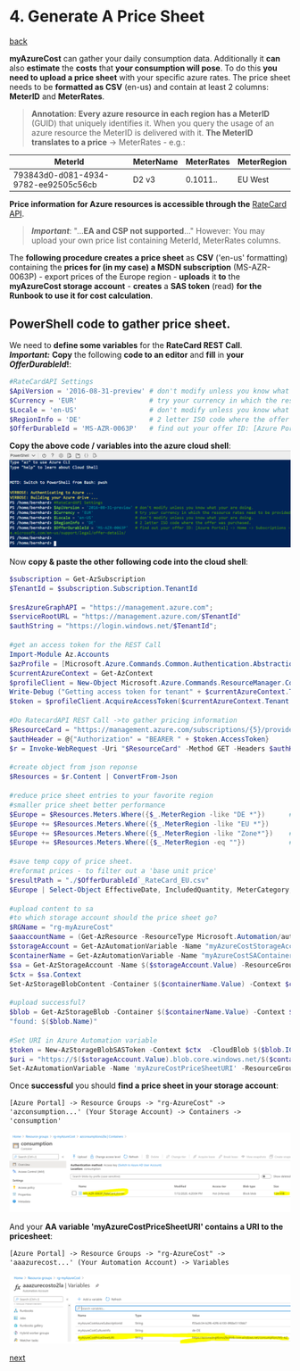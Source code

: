 # 4. Generate A Price Sheet

[back](../../README.md)

**myAzureCost** can gather your daily consumption data. Additionally it **can** also **estimate** the **costs** that **your consumption will pose**. To do this **you need to upload a price sheet** with your specific azure rates. The price sheet needs to be **formatted as CSV** (en-us) and contain at least 2 columns: **MeterID** and **MeterRates**.

> **Annotation**: **Every azure resource in each region has a MeterID** (GUID) that uniquely identifies it. When you query the usage of an azure resource the MeterID is delivered with it. **The MeterID translates to a price** -> MeterRates - e.g.:  

| MeterId	| MeterName	| MeterRates |	MeterRegion |
|--|--|--|--|
| 793843d0-d081-4934-9782-ee92505c56cb |D2 v3|0.1011..|	EU West |
  

**Price information for Azure resources is accessible through the** [RateCard API](https://docs.microsoft.com/en-us/azure/cost-management-billing/manage/usage-rate-card-overview#azure-resource-ratecard-api-preview).  
> _**Important**_: "...**EA and CSP not supported**..."
> However: You may upload your own price list containing MeterId, MeterRates columns.  
  
The **following procedure creates a price sheet** as **CSV** ('en-us' formatting) containing the **prices for (in my case) a MSDN subscription** (MS-AZR-0063P) - export prices of the Europe region - **uploads** it **to** the **myAzureCost storage account** - **creates** a **SAS token** (read) **for the Runbook to use it for cost calculation**.


## PowerShell code to gather price sheet.
We need to **define some variables** for the **RateCard REST Call**.  
_**Important:**_ **Copy** the following **code to an editor** and **fill** in **your _OfferDurableId_!**:  

```PowerShell
#RateCardAPI Settings
$ApiVersion = '2016-08-31-preview' # don't modify unless you know what your are doing.
$Currency = 'EUR'                  # try your currency in which the resource rates need to be provided.
$Locale = 'en-US'                  # don't modify unless you know what your are doing.
$RegionInfo = 'DE'                 # 2 letter ISO code where the offer was purchased.
$OfferDurableId = 'MS-AZR-0063P'   # find out your offer ID: [Azure Portal] -> Home -> Subscriptions -> Overview -> Offer ID: .....   -> see https://azure.microsoft.com/en-us/support/legal/offer-details/
```

**Copy the above code / variables into the azure cloud shell**:  
![RateCard API Settings into Cloud Shell](RateCardAPISettings.PNG)  
  
Now **copy & paste the other following code into the cloud shell**:

```PowerShell
$subscription = Get-AzSubscription
$TenantId = $subscription.Subscription.TenantId

$resAzureGraphAPI = "https://management.azure.com";
$serviceRootURL = "https://management.azure.com/$TenantId"
$authString = "https://login.windows.net/$TenantId";

#get an access token for the REST Call
Import-Module Az.Accounts
$azProfile = [Microsoft.Azure.Commands.Common.Authentication.Abstractions.AzureRmProfileProvider]::Instance.Profile
$currentAzureContext = Get-AzContext
$profileClient = New-Object Microsoft.Azure.Commands.ResourceManager.Common.RMProfileClient($azProfile)
Write-Debug ("Getting access token for tenant" + $currentAzureContext.Tenant.TenantId)
$token = $profileClient.AcquireAccessToken($currentAzureContext.Tenant.TenantId)

#Do RatecardAPI REST Call ->to gather pricing information
$ResourceCard = "https://management.azure.com/subscriptions/{5}/providers/Microsoft.Commerce/RateCard?api-version={0}&`$filter=OfferDurableId eq '{1}' and Currency eq '{2}' and Locale eq '{3}' and RegionInfo eq '{4}'" -f $ApiVersion, $OfferDurableId, $Currency, $Locale, $RegionInfo, $($Subscription.Id)
$authHeader = @{"Authorization" = "BEARER " + $token.AccessToken} 
$r = Invoke-WebRequest -Uri "$ResourceCard" -Method GET -Headers $authHeader 

#create object from json reponse
$Resources = $r.Content | ConvertFrom-Json

#reduce price sheet entries to your favorite region
#smaller price sheet better performance
$Europe = $Resources.Meters.Where({$_.MeterRegion -like "DE *"})      # contains prices for "DE West Central" and "DE North"
$Europe += $Resources.Meters.Where({$_.MeterRegion -like "EU *"})      #"EU North" - "EU West" specific for datacenters in Dublin and Amsterdam
$Europe += $Resources.Meters.Where({$_.MeterRegion -like "Zone*"})    # some networking counters are defined in Zones.
$Europe += $Resources.Meters.Where({$_.MeterRegion -eq ""})           # some values are global and have no 'Region'

#save temp copy of price sheet.
#reformat prices - to filter out a 'base unit price'
$resultPath = "./$OfferDurableId`_RateCard_EU.csv"
$Europe | Select-Object EffectiveDate, IncludedQuantity, MeterCategory, MeterId , MeterName, @{Name = 'MeterRates'; Expression = { $_.MeterRates.0  } },MeterRegion, MeterStatus, MeterSubCategory,Unit |  Export-Csv -Path $resultPath -Encoding UTF8 -Delimiter ';' -NoTypeInformation

#upload content to sa
#to which storage account should the price sheet go?
$RGName = "rg-myAzureCost" 
$aaaccountName = (Get-AzResource -ResourceType Microsoft.Automation/automationAccounts | where Name -Like "aaazurecost*").Name
$storageAccount = Get-AzAutomationVariable -Name "myAzureCostStorageAccountName" -ResourceGroupName $RGName -AutomationAccountName $aaaccountName
$containerName = Get-AzAutomationVariable -Name "myAzureCostSAContainer" -ResourceGroupName $RGName -AutomationAccountName $aaaccountName
$sa = Get-AzStorageAccount -Name $($storageAccount.Value) -ResourceGroupName $RGName
$ctx = $sa.Context
Set-AzStorageBlobContent -Container $($containerName.Value) -Context $ctx -File $resultPath -Blob $(Split-Path $resultPath -Leaf) -Force

#upload successful?
$blob = Get-AzStorageBlob -Container $($containerName.Value) -Context $ctx -Blob (Split-Path $resultPath -Leaf)
"found: $($blob.Name)"

#Set URI in Azure Automation variable
$token = New-AzStorageBlobSASToken -Context $ctx  -CloudBlob $($blob.ICloudBlob) -StartTime ([datetime]::Now).AddHours(-1) -ExpiryTime ([datetime]::Now).AddYears(3) -Permission 'r'
$uri = "https://$($storageAccount.Value).blob.core.windows.net/$($containerName.Value)/$(Split-Path $resultPath -Leaf)$token"
Set-AzAutomationVariable -Name 'myAzureCostPriceSheetURI' -ResourceGroupName $RGName -AutomationAccountName $aaaccountName -Value $uri -Encrypted $false


```

Once **successful** you should **find a price sheet in your storage account**:  
```
[Azure Portal] -> Resource Groups -> "rg-AzureCost" -> 'azconsumption...' (Your Storage Account) -> Containers -> 'consumption'
```  
![RateCard API](RateCardCSV.PNG)  

And your **AA variable 'myAzureCostPriceSheetURI' contains a URI to the pricesheet**:  
```
[Azure Portal] -> Resource Groups -> "rg-AzureCost" -> 'aaazurecost...' (Your Automation Account) -> Variables
```  
![RateCard API](RateCardCSVURI.PNG)  

[next](../RunAReport/README.md)